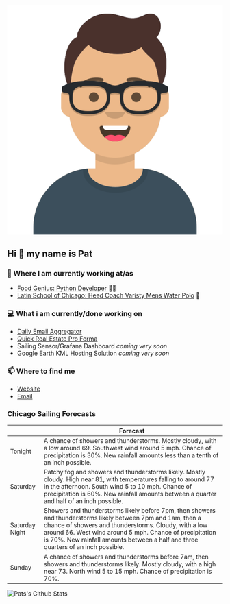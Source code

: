 [![Social banner for p-j-falconer](https://raw.githubusercontent.com/P-J-FALCONER/P-J-FALCONER/master/assets/avataaars.svg)](https://patfalconer.com/)
## Hi :wave: my name is Pat

### 💼 Where I am currently working at/as
- [Food Genius: Python Developer](https://getfoodgenius.com/) 🍔🐍
- [Latin School of Chicago: Head Coach Varisty Mens Water Polo](https://www.latinschool.org/) 🤽


### 💻 What i am currently/done working on
 - [Daily Email Aggregator](https://github.com/P-J-FALCONER/dott_daily_mail)
 - [Quick Real Estate Pro Forma](https://github.com/P-J-FALCONER/henry)
 - Sailing Sensor/Grafana Dashboard *coming very soon*
 - Google Earth KML Hosting Solution *coming very soon*

### 📫 Where to find me
 - [Website](https://patfalconer.com/)
 - [Email](mailto:patrick.j.falconer@gmail.com)


### Chicago Sailing Forecasts
|   | Forecast  |
|---|---|
| Tonight | A chance of showers and thunderstorms. Mostly cloudy, with a low around 69. Southwest wind around 5 mph. Chance of precipitation is 30%. New rainfall amounts less than a tenth of an inch possible. |
| Saturday | Patchy fog and showers and thunderstorms likely. Mostly cloudy. High near 81, with temperatures falling to around 77 in the afternoon. South wind 5 to 10 mph. Chance of precipitation is 60%. New rainfall amounts between a quarter and half of an inch possible. |
| Saturday Night | Showers and thunderstorms likely before 7pm, then showers and thunderstorms likely between 7pm and 1am, then a chance of showers and thunderstorms. Cloudy, with a low around 66. West wind around 5 mph. Chance of precipitation is 70%. New rainfall amounts between a half and three quarters of an inch possible. |
| Sunday | A chance of showers and thunderstorms before 7am, then showers and thunderstorms likely. Mostly cloudy, with a high near 73. North wind 5 to 15 mph. Chance of precipitation is 70%. |

![Pats's Github Stats](https://github-readme-stats.vercel.app/api?username=p-j-falconer&show_icons=true&theme=radical)
